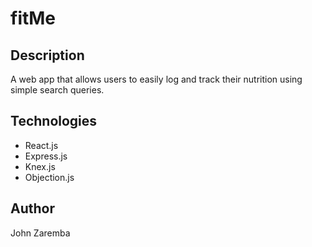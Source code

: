 # fitMe

## Description  

A web app that allows users to easily log and track their nutrition using simple search queries. 

## Technologies 

* React.js 
* Express.js
* Knex.js 
* Objection.js

## Author  

John Zaremba
